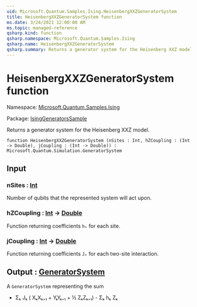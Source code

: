 ```yaml
---
uid: Microsoft.Quantum.Samples.Ising.HeisenbergXXZGeneratorSystem
title: HeisenbergXXZGeneratorSystem function
ms.date: 3/24/2021 12:00:00 AM
ms.topic: managed-reference
qsharp.kind: function
qsharp.namespace: Microsoft.Quantum.Samples.Ising
qsharp.name: HeisenbergXXZGeneratorSystem
qsharp.summary: Returns a generator system for the Heisenberg XXZ model.
---
```


# HeisenbergXXZGeneratorSystem function

Namespace: [Microsoft.Quantum.Samples.Ising](xref:Microsoft.Quantum.Samples.Ising)

Package: [IsingGeneratorsSample](https://nuget.org/packages/IsingGeneratorsSample)


Returns a generator system for the Heisenberg XXZ model.

```qsharp
function HeisenbergXXZGeneratorSystem (nSites : Int, hZCoupling : (Int -> Double), jCoupling : (Int -> Double)) : Microsoft.Quantum.Simulation.GeneratorSystem
```


## Input

### nSites : [Int](xref:microsoft.quantum.lang-ref.int)

Number of qubits that the represented system will act upon.


### hZCoupling : [Int](xref:microsoft.quantum.lang-ref.int) -> [Double](xref:microsoft.quantum.lang-ref.double)

Function returning coefficients `hₖ` for each site.


### jCoupling : [Int](xref:microsoft.quantum.lang-ref.int) -> [Double](xref:microsoft.quantum.lang-ref.double)

Function returning coefficients `Jₖ` for each two-site interaction.



## Output : [GeneratorSystem](xref:Microsoft.Quantum.Simulation.GeneratorSystem)

A `GeneratorSystem` representing the sum- Σₖ Jₖ ( XₖXₖ₊₁ + YₖYₖ₊₁ + ½ ZₖZₖ₊₁) - Σₖ hₖ Zₖ